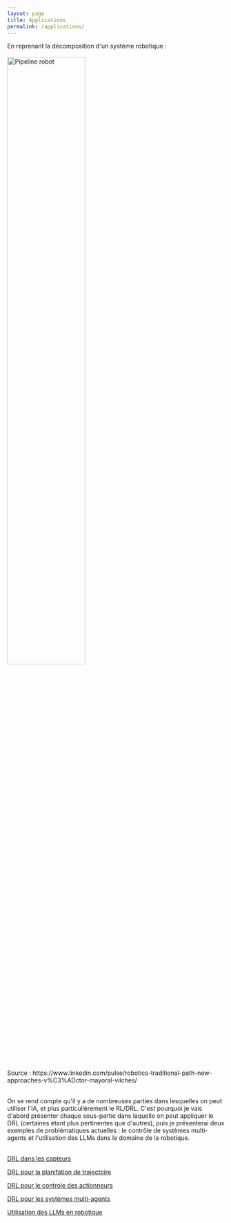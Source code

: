 ```yaml
---
layout: page
title: Applications
permalink: /applications/
---
```

<link rel="stylesheet" href="https://picorba.github.io/Rapport-veille-technologique/assets/css/theme_dark.css">
<div class="texte">
En reprenant la décomposition d'un système robotique : <br> <br>
</div>
<img src="https://picorba.github.io/Rapport-veille-technologique/assets/images/pipeline_robot.jpg" width="60%" alt="Pipeline robot"><br>
<div class="texte">
Source : https://www.linkedin.com/pulse/robotics-traditional-path-new-approaches-v%C3%ADctor-mayoral-vilches/ <br> <br>

On se rend compte qu'il y a de nombreuses parties dans lesquelles on peut utiliser l'IA, et plus particulièrement le RL/DRL. C'est pourquoi je vais d'abord présenter chaque sous-partie dans laquelle on peut appliquer le DRL (certaines étant plus pertinentes que d'autres), puis je présenterai deux exemples de problématiques actuelles : le contrôle de systèmes multi-agents et l'utilisation des LLMs dans le domaine de la robotique.<br> <br>

</div>

[DRL dans les capteurs](/Rapport-veille-technologique/applicationss/2024/03/17/capteurs.html)

[DRL pour la planifation de trajectoire](/Rapport-veille-technologique/applicationss/2024/03/17/trajectoire.html)

[DRL pour le controle des actionneurs](/Rapport-veille-technologique/applicationss/2024/03/17/actionneurs.html)

[DRL pour les systèmes multi-agents](/Rapport-veille-technologique/applicationss/2024/03/17/multiagent.html)

[Utilisation des LLMs en robotique](/Rapport-veille-technologique/applicationss/2024/03/17/llm.html)

